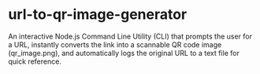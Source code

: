 # url-to-qr-image-generator
An interactive Node.js Command Line Utility (CLI) that prompts the user for a URL, instantly converts the link into a scannable QR code image (qr_image.png), and automatically logs the original URL to a text file for quick reference.
